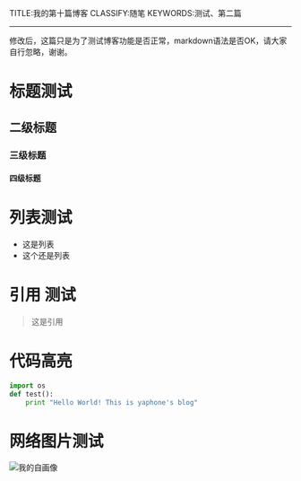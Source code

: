 TITLE:我的第十篇博客
CLASSIFY:随笔
KEYWORDS:测试、第二篇

------

修改后，这篇只是为了测试博客功能是否正常，markdown语法是否OK，请大家自行忽略，谢谢。

# 标题测试

## 二级标题

### 三级标题

#### 四级标题

# 列表测试

* 这是列表
* 这个还是列表

# 引用 测试

> 这是引用

# 代码高亮

```python
import os
def test():
    print "Hello World! This is yaphone's blog"
```

# 网络图片测试

![我的自画像](http://7xr9yr.com1.z0.glb.clouddn.com/1.png)

# 

